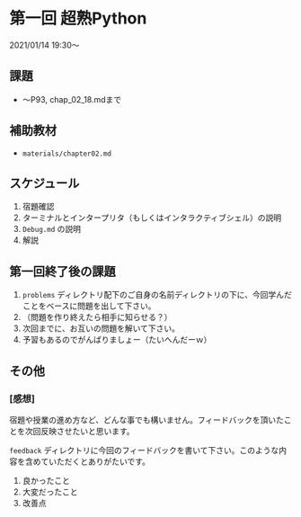 # 第一回 超熟Python

2021/01/14 19:30〜

## 課題

+ 〜P93, chap_02_18.mdまで

## 補助教材

+ `materials/chapter02.md`

## スケジュール

1. 宿題確認
1. ターミナルとインタープリタ（もしくはインタラクティブシェル）の説明
1. `Debug.md` の説明
1. 解説

## 第一回終了後の課題

1. `problems` ディレクトリ配下のご自身の名前ディレクトリの下に、今回学んだことをベースに問題を出して下さい。
1. （問題を作り終えたら相手に知らせる？）
1. 次回までに、お互いの問題を解いて下さい。
1. 予習もあるのでがんばりましょー（たいへんだーｗ）

## その他

### [感想]

宿題や授業の進め方など、どんな事でも構いません。フィードバックを頂いたことを次回反映させたいと思います。

`feedback` ディレクトリに今回のフィードバックを書いて下さい。このような内容を含めていただくとありがたいです。

1. 良かったこと
1. 大変だったこと
1. 改善点
